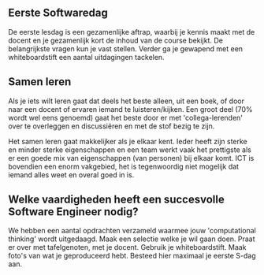 ## Eerste Softwaredag

De eerste lesdag is een gezamenlijke aftrap, waarbij je kennis maakt met de docent en je gezamenlijk kort de inhoud van de course bekijkt. De belangrijkste vragen kun je vast stellen. Verder ga je gewapend met een whiteboardstift een aantal uitdagingen tackelen.



## Samen leren
Als je iets wilt leren gaat dat deels het beste alleen, uit een boek, of door naar een docent of ervaren iemand te luisteren/kijken. Een groot deel (70% wordt wel eens genoemd) gaat het beste door er met 'collega-lerenden' over te overleggen en discussiëren en met de stof bezig te zijn.

Het samen leren gaat makkelijker als je elkaar kent. Ieder heeft zijn sterke en minder sterke eigenschappen
en een team werkt vaak het prettigste als er een goede mix van eigenschappen (van personen) bij elkaar komt.
ICT is bovendien een enorm vakgebied, het is tegenwoordig niet mogelijk dat iemand alles weet en overal goed in is.


## Welke vaardigheden heeft een succesvolle Software Engineer nodig?

We hebben een aantal opdrachten verzameld waarmee jouw 'computational thinking' wordt uitgedaagd.
Maak een selectie welke je wil gaan doen. Praat er over met tafelgenoten, met je docent.
Gebruik je whiteboardstift. Maak foto's van wat je geproduceerd hebt.
Besteed hier maximaal je eerste S-dag aan.

